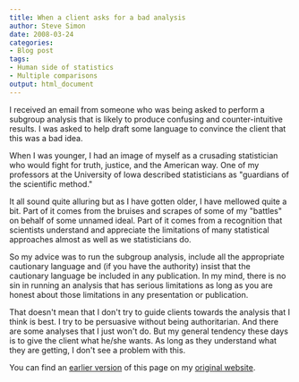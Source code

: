 ```yaml
---
title: When a client asks for a bad analysis
author: Steve Simon
date: 2008-03-24
categories:
- Blog post
tags:
- Human side of statistics
- Multiple comparisons
output: html_document
---
```

I received an email from someone who was being asked to perform a
subgroup analysis that is likely to produce confusing and
counter-intuitive results. I was asked to help draft some language to
convince the client that this was a bad idea.

When I was younger, I had an image of myself as a crusading statistician
who would fight for truth, justice, and the American way. One of my
professors at the University of Iowa described statisticians as
"guardians of the scientific method."

It all sound quite alluring but as I have gotten older, I have mellowed
quite a bit. Part of it comes from the bruises and scrapes of some of my
"battles" on behalf of some unnamed ideal. Part of it comes from a
recognition that scientists understand and appreciate the limitations of
many statistical approaches almost as well as we statisticians do.

So my advice was to run the subgroup analysis, include all the
appropriate cautionary language and (if you have the authority) insist
that the cautionary language be included in any publication. In my mind,
there is no sin in running an analysis that has serious limitations as
long as you are honest about those limitations in any presentation or
publication.

That doesn't mean that I don't try to guide clients towards the
analysis that I think is best. I try to be persuasive without being
authoritarian. And there are some analyses that I just won't do. But my
general tendency these days is to give the client what he/she wants. As
long as they understand what they are getting, I don't see a problem
with this.

You can find an [earlier version][sim1] of this page on my [original website][sim2].

[sim1]: http://www.pmean.com/08/BadAnalysis.html
[sim2]: http://www.pmean.com/original_site.html
